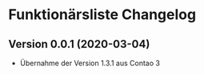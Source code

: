 # Funktionärsliste Changelog

## Version 0.0.1 (2020-03-04)

- Übernahme der Version 1.3.1 aus Contao 3
